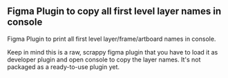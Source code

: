 ## Figma Plugin to copy all first level layer names in console

Figma Plugin to print all first level layer/frame/artboard names in console.

Keep in mind this is a raw, scrappy figma plugin that you have to load it as developer plugin and open console to copy the layer names. It's not packaged as a ready-to-use plugin yet.